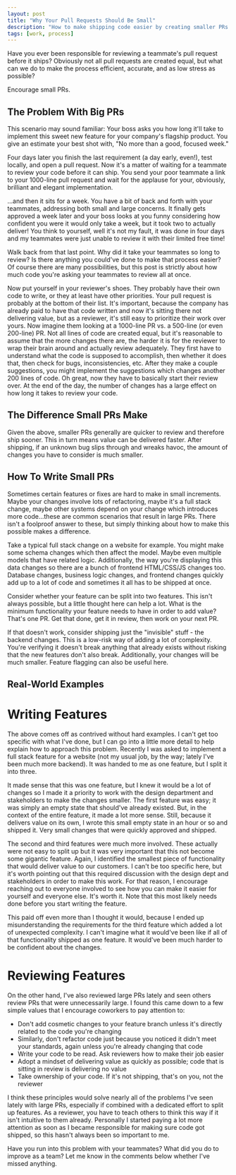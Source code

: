 ```yaml
---
layout: post
title: "Why Your Pull Requests Should Be Small"
description: "How to make shipping code easier by creating smaller PRs."
tags: [work, process]
---
```


Have you ever been responsible for reviewing a teammate's pull request before
it ships? Obviously not all pull requests are created equal, but what can we do
to make the process efficient, accurate, and as low stress as possible?

Encourage small PRs.

The Problem With Big PRs
------------------------

This scenario may sound familiar: Your boss asks you how long it'll take to
implement this sweet new feature for your company's flagship product. You give
an estimate your best shot with, "No more than a good, focused week."

Four days later you finish the last requirement (a day early, even!), test
locally, and open a pull request. Now it's a matter of waiting for a teammate
to review your code before it can ship. You send your poor teammate a link to
your 1000-line pull request and wait for the applause for your, obviously,
brilliant and elegant implementation.

...and then it sits for a week. You have a bit of back and forth with your
teammates, addressing both small and large concerns. It finally gets approved a
week later and your boss looks at you funny considering how confident you were
it would only take a week, but it took two to actually deliver! You think to
yourself, well it's not my fault, it was done in four days and my teammates
were just unable to review it with their limited free time!

Walk back from that last point. Why did it take your teammates so long to
review? Is there anything you could've done to make that process easier? Of
course there are many possibilities, but this post is strictly about how much
code you're asking your teammates to review all at once.

Now put yourself in your reviewer's shoes. They probably have their own code to
write, or they at least have other priorities. Your pull request is probably at
the bottom of their list. It's important, because the company has already paid
to have that code written and now it's sitting there not delivering value, but
as a reviewer, it's still easy to prioritize their work over yours. Now imagine
them looking at a 1000-line PR vs. a 500-line (or even 200-line) PR. Not all
lines of code are created equal, but it's reasonable to assume that the more
changes there are, the harder it is for the reviewer to wrap their brain around
and actually review adequately. They first have to understand what the code is
supposed to accomplish, then whether it does that, then check for bugs,
inconsistencies, etc. After they make a couple suggestions, you might implement
the suggestions which changes another 200 lines of code. Oh great, now they
have to basically start their review over. At the end of the day, the number of
changes has a large effect on how long it takes to review your code.

The Difference Small PRs Make
-----------------------------

Given the above, smaller PRs generally are quicker to review and therefore
ship sooner. This in turn means value can be delivered faster. After shipping,
if an unknown bug slips through and wreaks havoc, the amount of changes
you have to consider is much smaller.

How To Write Small PRs
----------------------

Sometimes certain features or fixes are hard to make in small increments. Maybe
your changes involve lots of refactoring, maybe it's a full stack change, maybe
other systems depend on your change which introduces more code...these are
common scenarios that result in large PRs. There isn't a foolproof answer to
these, but simply thinking about how to make this possible makes a difference.

Take a typical full stack change on a website for example. You might make
some schema changes which then affect the model. Maybe even multiple models
that have related logic. Additionally, the way you're displaying this data
changes so there are a bunch of frontend HTML/CSS/JS changes too. Database
changes, business logic changes, and frontend changes quickly add up to a lot
of code and sometimes it all has to be shipped at once.

Consider whether your feature can be split into two features. This isn't always
possible, but a little thought here can help a lot. What is the minimum
functionality your feature needs to have in order to add value? That's one PR.
Get that done, get it in review, then work on your next PR.

If that doesn't work, consider shipping just the "invisible" stuff - the
backend changes. This is a low-risk way of adding a lot of complexity. You're
verifying it doesn't break anything that already exists without risking that
the new features don't also break. Additionally, your changes will be much
smaller. Feature flagging can also be useful here.

Real-World Examples
-------------------

Writing Features
================

The above comes off as contrived without hard examples. I can't get too
specific with what I've done, but I can go into a little more detail to help
explain how to approach this problem. Recently I was asked to implement a
full stack feature for a website (not my usual job, by the way; lately I've
been much more backend). It was handed to me as one feature, but I split it into three.

It made sense that this was one feature, but I knew it would be a lot of
changes so I made it a priority to work with the design department and
stakeholders to make the changes smaller. The first feature was easy; it was
simply an empty state that should've already existed. But, in the context of
the entire feature, it made a lot more sense. Still, because it delivers value
on its own, I wrote this small empty state in an hour or so and shipped it.
Very small changes that were quickly approved and shipped.

The second and third features were much more involved. These actually were not
easy to split up but it was very important that this not become some gigantic
feature. Again, I identified the smallest piece of functionality that would
deliver value to our customers. I can't be too specific here, but it's worth
pointing out that this required discussion with the design dept and
stakeholders in order to make this work. For that reason, I encourage reaching
out to everyone involved to see how you can make it easier for yourself and
everyone else. It's worth it. Note that this most likely needs done before you
start writing the feature.

This paid off even more than I thought it would, because I ended up
misunderstanding the requirements for the third feature which added a lot of
unexpected complexity. I can't imagine what it would've been like if
all of that functionality shipped as one feature. It would've been much harder
to be confident about the changes.

Reviewing Features
==================

On the other hand, I've also reviewed large PRs lately and seen others review
PRs that were unnecessarily large. I found this came down to a few simple
values that I encourage coworkers to pay attention to:

- Don't add cosmetic changes to your feature branch unless it's directly related to the code you're changing
- Similarly, don't refactor code just because you noticed it didn't meet your standards, again unless you're already changing that code
- Write your code to be read. Ask reviewers how to make their job easier
- Adopt a mindset of delivering value as quickly as possible; code that is sitting in review is delivering no value
- Take ownership of your code. If it's not shipping, that's on you, not the reviewer

I think these principles would solve nearly all of the problems I've seen
lately with large PRs, especially if combined with a dedicated effort to split
up features. As a reviewer, you have to teach others to think this way if it
isn't intuitive to them already. Personally I started paying a lot more
attention as soon as I became responsible for making sure code got shipped, so
this hasn't always been so important to me.

Have you run into this problem with your teammates? What did you do to improve
as a team? Let me know in the comments below whether I've missed anything.
